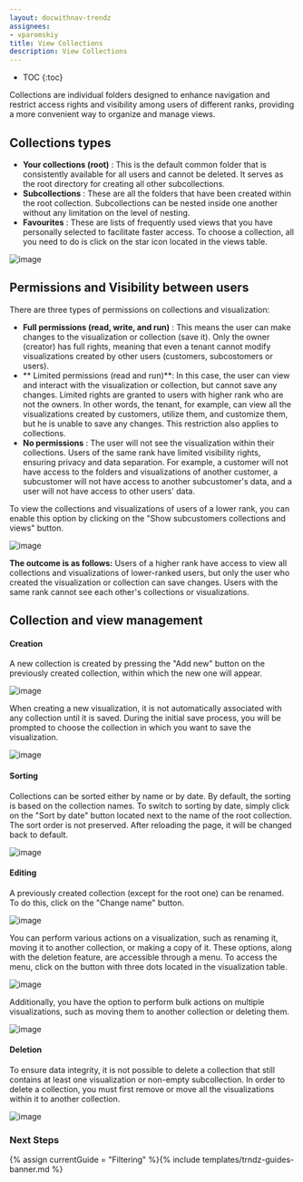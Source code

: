 ```yaml
---
layout: docwithnav-trendz
assignees:
- vparomskiy
title: View Collections
description: View Collections 
---
```


* TOC
{:toc}

Collections are individual folders designed to enhance navigation and restrict access rights and  visibility among users of different ranks, providing a more convenient way to organize and manage views.

## Collections types

* **Your collections (root)** : This is the default common folder that is consistently available for all users and cannot be deleted. It serves as the root directory for creating all other subcollections.
* **Subcollections** : These are all the folders that have been created within the root collection. Subcollections can be nested inside one another without any limitation on the level of nesting.
* **Favourites** : These are lists of frequently used views that you have personally selected to facilitate faster access. To choose a collection, all you need to do is click on the star icon located in the views table.

![image](/images/trendz/view_collections_1.png)

## Permissions and Visibility between users
There are three types of permissions on collections and visualization:

* **Full permissions (read, write, and run)** : This means the user can make changes to the visualization or collection (save it). Only the owner (creator) has full rights, meaning that even a tenant cannot modify visualizations created by other users (customers, subcostomers or users).
* ** Limited permissions (read and run)**: In this case, the user can view and interact with the visualization or collection, but cannot save any changes. Limited rights are granted to users with higher rank who are not the owners. In other words, the tenant, for example, can view all the visualizations created by customers, utilize them, and customize them, but he is unable to save any changes. This restriction also applies to collections.
* **No permissions** : The user will not see the visualization within their collections. Users of the same rank have limited visibility rights, ensuring privacy and data separation. For example, a customer will not have access to the folders and visualizations of another customer, a subcustomer will not have access to another subcustomer's data, and a user will not have access to other users' data.

To view the collections and visualizations of users of a lower rank, you can enable this option by clicking on the "Show subcustomers collections and views" button.

![image](/images/trendz/view_collections_2.png)

**The outcome is as follows:**
Users of a higher rank have access to view all collections and visualizations of lower-ranked users, but only the user who created the visualization or collection can save changes.
Users with the same rank cannot see each other's collections or visualizations.

## Collection and view management

#### Creation
A new collection is created by pressing the "Add new" button on the previously created collection, within which the new one will appear.

![image](/images/trendz/view_collections_3.png)

When creating a new visualization, it is not automatically associated with any collection until it is saved. During the initial save process, you will be prompted to choose the collection in which you want to save the visualization.

![image](/images/trendz/view_collections_4.png)

#### Sorting
Collections can be sorted either by name or by date. By default, the sorting is based on the collection names. 
To switch to sorting by date, simply click on the "Sort by date" button located next to the name of the root collection. 
The sort order is not preserved. After reloading the page, it will be changed back to default.

![image](/images/trendz/view_collections_5.png)

#### Editing
A previously created collection (except for the root one) can be renamed. To do this, click on the "Change name" button.

![image](/images/trendz/view_collections_6.png)

You can perform various actions on a visualization, such as renaming it, moving it to another collection, or making a copy of it. 
These options, along with the deletion feature, are accessible through a menu. To access the menu, click on the button with three dots located in the visualization table.

![image](/images/trendz/view_collections_7.png)

Additionally, you have the option to perform bulk actions on multiple visualizations, such as moving them to another collection or deleting them.

![image](/images/trendz/view_collections_8.png)

#### Deletion
To ensure data integrity, it is not possible to delete a collection that still contains at least one visualization or non-empty subcollection. 
In order to delete a collection, you must first remove or move all the visualizations within it to another collection.

![image](/images/trendz/view_collections_9.png)

### Next Steps

{% assign currentGuide = "Filtering" %}{% include templates/trndz-guides-banner.md %}
